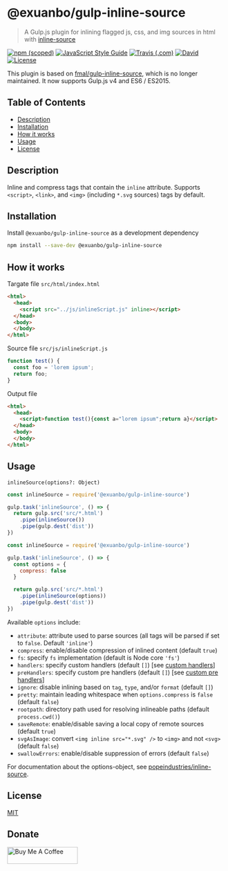 # @exuanbo/gulp-inline-source

> A Gulp.js plugin for inlining flagged js, css, and img sources in html with [inline-source](https://github.com/popeindustries/inline-source)

[![npm (scoped)](https://img.shields.io/npm/v/@exuanbo/gulp-inline-source.svg?style=flat-square)](https://www.npmjs.com/package/@exuanbo/gulp-inline-source)
[![JavaScript Style Guide](https://img.shields.io/badge/code_style-standard-brightgreen.svg?style=flat-square)](https://standardjs.com)
[![Travis (.com)](https://img.shields.io/travis/com/exuanbo/gulp-inline-source/master.svg?style=flat-square)](http://travis-ci.com/exuanbo/gulp-inline-source)
[![David](https://img.shields.io/david/exuanbo/gulp-inline-source.svg?style=flat-square)](https://david-dm.org/exuanbo/gulp-inline-source)
[![License](https://img.shields.io/github/license/exuanbo/gulp-inline-source.svg?style=flat-square)](https://github.com/exuanbo/gulp-inline-source/blob/master/LICENSE)

This plugin is based on [fmal/gulp-inline-source](https://github.com/fmal/gulp-inline-source), which is no longer maintained. It now supports Gulp.js v4 and ES6 / ES2015.

## Table of Contents

- [Description](#description)
- [Installation](#installation)
- [How it works](#how-it-works)
- [Usage](#usage)
- [License](#license)

## Description

Inline and compress tags that contain the `inline` attribute. Supports `<script>`, `<link>`, and `<img>` (including `*.svg` sources) tags by default.

## Installation

Install `@exuanbo/gulp-inline-source` as a development dependency

```bash
npm install --save-dev @exuanbo/gulp-inline-source
```

## How it works

Targate file `src/html/index.html`

```html
<html>
  <head>
    <script src="../js/inlineScript.js" inline></script>
  </head>
  <body>
  </body>
</html>
```

Source file `src/js/inlineScript.js`

```js
function test() {
  const foo = 'lorem ipsum';
  return foo;
}
```

Output file

```html
<html>
  <head>
    <script>function test(){const a="lorem ipsum";return a}</script>
  </head>
  <body>
  </body>
</html>
```

## Usage

`inlineSource(options?: Object)`

```javascript
const inlineSource = require('@exuanbo/gulp-inline-source')

gulp.task('inlineSource', () => {
  return gulp.src('src/*.html')
    .pipe(inlineSource())
    .pipe(gulp.dest('dist'))
})
```

```javascript
const inlineSource = require('@exuanbo/gulp-inline-source')

gulp.task('inlineSource', () => {
  const options = {
    compress: false
  }

  return gulp.src('src/*.html')
    .pipe(inlineSource(options))
    .pipe(gulp.dest('dist'))
})
```

Available `options` include:

- `attribute`: attribute used to parse sources (all tags will be parsed if set to `false`. Default `'inline'`)
- `compress`: enable/disable compression of inlined content (default `true`)
- `fs`: specify `fs` implementation (default is Node core `'fs'`)
- `handlers`: specify custom handlers (default `[]`) [see [custom handlers](#custom-handlers)]
- `preHandlers`: specify custom pre handlers (default `[]`) [see [custom pre handlers](#custom-pre-handlers)]
- `ignore`: disable inlining based on `tag`, `type`, and/or `format` (default `[]`)
- `pretty`: maintain leading whitespace when `options.compress` is `false` (default `false`)
- `rootpath`: directory path used for resolving inlineable paths (default `process.cwd()`)
- `saveRemote`: enable/disable saving a local copy of remote sources (default `true`)
- `svgAsImage`: convert `<img inline src="*.svg" />` to `<img>` and not `<svg>` (default `false`)
- `swallowErrors`: enable/disable suppression of errors (default `false`)

For documentation about the options-object, see [popeindustries/inline-source](https://github.com/popeindustries/inline-source#usage).

## License

[MIT](https://github.com/exuanbo/gulp-inline-source/blob/master/LICENSE)

## Donate

<a href="https://www.buymeacoffee.com/exuanbo" target="_blank"><img src="https://cdn.buymeacoffee.com/buttons/lato-orange.png" alt="Buy Me A Coffee" height="38.25px" width="162.75px"></a>

